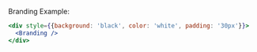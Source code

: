 Branding Example:

```jsx
<div style={{background: 'black', color: 'white', padding: '30px'}}>
  <Branding />
</div>
```